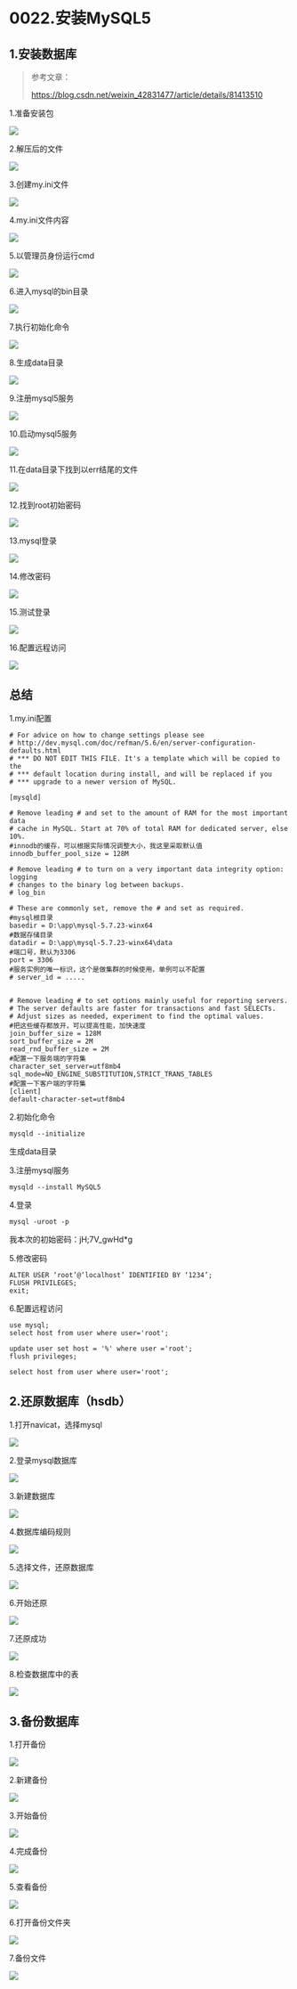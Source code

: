 # 0022.安装MySQL5

## 1.安装数据库

> 参考文章：
> 
> https://blog.csdn.net/weixin_42831477/article/details/81413510

1.准备安装包

![](https://my-markdown-picgo.oss-cn-shenzhen.aliyuncs.com/img/20200418182123.png)


2.解压后的文件

![](https://my-markdown-picgo.oss-cn-shenzhen.aliyuncs.com/img/20200418182140.png)


3.创建my.ini文件

![](https://my-markdown-picgo.oss-cn-shenzhen.aliyuncs.com/img/20200418182155.png)

4.my.ini文件内容

![](https://my-markdown-picgo.oss-cn-shenzhen.aliyuncs.com/img/20200418182211.png)


5.以管理员身份运行cmd

![](https://my-markdown-picgo.oss-cn-shenzhen.aliyuncs.com/img/20200418182227.png)


6.进入mysql的bin目录

![](https://my-markdown-picgo.oss-cn-shenzhen.aliyuncs.com/img/20200418182244.png)

7.执行初始化命令

![](https://my-markdown-picgo.oss-cn-shenzhen.aliyuncs.com/img/20200418182259.png)

8.生成data目录

![](https://my-markdown-picgo.oss-cn-shenzhen.aliyuncs.com/img/20200418182315.png)

9.注册mysql5服务

![](https://my-markdown-picgo.oss-cn-shenzhen.aliyuncs.com/img/20200418182331.png)

10.启动mysql5服务

![](https://my-markdown-picgo.oss-cn-shenzhen.aliyuncs.com/img/20200418182348.png)


11.在data目录下找到以err结尾的文件

![](https://my-markdown-picgo.oss-cn-shenzhen.aliyuncs.com/img/20200418182407.png)

12.找到root初始密码

![](https://my-markdown-picgo.oss-cn-shenzhen.aliyuncs.com/img/20200418182421.png)


13.mysql登录


![](https://my-markdown-picgo.oss-cn-shenzhen.aliyuncs.com/img/20200418182438.png)


14.修改密码

![](https://my-markdown-picgo.oss-cn-shenzhen.aliyuncs.com/img/20200418182454.png)

15.测试登录

![](https://my-markdown-picgo.oss-cn-shenzhen.aliyuncs.com/img/20200418182523.png)


16.配置远程访问

![](https://my-markdown-picgo.oss-cn-shenzhen.aliyuncs.com/img/20200418182547.png)


## 总结

1.my.ini配置

```
# For advice on how to change settings please see
# http://dev.mysql.com/doc/refman/5.6/en/server-configuration-defaults.html
# *** DO NOT EDIT THIS FILE. It's a template which will be copied to the
# *** default location during install, and will be replaced if you
# *** upgrade to a newer version of MySQL.

[mysqld]

# Remove leading # and set to the amount of RAM for the most important data
# cache in MySQL. Start at 70% of total RAM for dedicated server, else 10%.
#innodb的缓存，可以根据实际情况调整大小，我这里采取默认值
innodb_buffer_pool_size = 128M

# Remove leading # to turn on a very important data integrity option: logging
# changes to the binary log between backups.
# log_bin

# These are commonly set, remove the # and set as required.
#mysql根目录
basedir = D:\app\mysql-5.7.23-winx64
#数据存储目录
datadir = D:\app\mysql-5.7.23-winx64\data
#端口号，默认为3306
port = 3306
#服务实例的唯一标识，这个是做集群的时候使用，单例可以不配置
# server_id = .....


# Remove leading # to set options mainly useful for reporting servers.
# The server defaults are faster for transactions and fast SELECTs.
# Adjust sizes as needed, experiment to find the optimal values.
#把这些缓存都放开，可以提高性能，加快速度
join_buffer_size = 128M
sort_buffer_size = 2M
read_rnd_buffer_size = 2M 
#配置一下服务端的字符集
character_set_server=utf8mb4
sql_mode=NO_ENGINE_SUBSTITUTION,STRICT_TRANS_TABLES 
#配置一下客户端的字符集
[client]   
default-character-set=utf8mb4

```

2.初始化命令

```
mysqld --initialize
```

生成data目录


3.注册mysql服务

```
mysqld --install MySQL5
```

4.登录

```
mysql -uroot -p
```

我本次的初始密码：jH;7V_gwHd*g


5.修改密码

```
ALTER USER ‘root’@‘localhost’ IDENTIFIED BY ‘1234’;
FLUSH PRIVILEGES;
exit;
```

6.配置远程访问

```
use mysql;
select host from user where user='root';

update user set host = '%' where user ='root';
flush privileges;

select host from user where user='root';
```

## 2.还原数据库（hsdb）

1.打开navicat，选择mysql

![](https://my-markdown-picgo.oss-cn-shenzhen.aliyuncs.com/img/20200418210211.png)

2.登录mysql数据库

![](https://my-markdown-picgo.oss-cn-shenzhen.aliyuncs.com/img/20200418210226.png)

3.新建数据库

![](https://my-markdown-picgo.oss-cn-shenzhen.aliyuncs.com/img/20200418210239.png)

4.数据库编码规则

![](https://my-markdown-picgo.oss-cn-shenzhen.aliyuncs.com/img/20200418210252.png)

5.选择文件，还原数据库

![](https://my-markdown-picgo.oss-cn-shenzhen.aliyuncs.com/img/20200418210310.png)

6.开始还原

![](https://my-markdown-picgo.oss-cn-shenzhen.aliyuncs.com/img/20200418210328.png)

7.还原成功

![](https://my-markdown-picgo.oss-cn-shenzhen.aliyuncs.com/img/20200418210348.png)

8.检查数据库中的表

![](https://my-markdown-picgo.oss-cn-shenzhen.aliyuncs.com/img/20200418210402.png)


## 3.备份数据库

1.打开备份

![](https://my-markdown-picgo.oss-cn-shenzhen.aliyuncs.com/img/20200418212703.png)

2.新建备份

![](https://my-markdown-picgo.oss-cn-shenzhen.aliyuncs.com/img/20200418212722.png)

3.开始备份

![](https://my-markdown-picgo.oss-cn-shenzhen.aliyuncs.com/img/20200418212739.png)

4.完成备份

![](https://my-markdown-picgo.oss-cn-shenzhen.aliyuncs.com/img/20200418212756.png)

5.查看备份

![](https://my-markdown-picgo.oss-cn-shenzhen.aliyuncs.com/img/20200418212818.png)

6.打开备份文件夹

![](https://my-markdown-picgo.oss-cn-shenzhen.aliyuncs.com/img/20200418212836.png)

7.备份文件

![](https://my-markdown-picgo.oss-cn-shenzhen.aliyuncs.com/img/20200418212851.png)
